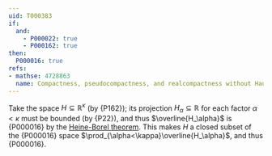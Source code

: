 ```yaml
---
uid: T000383
if:
  and:
    - P000022: true
    - P000162: true
then:
  P000016: true
refs:
- mathse: 4728863
  name: Compactness, pseudocompactness, and realcompactness without Hausdorff
---
```


Take the space $H\subseteq \mathbb R^\kappa$ (by {P162}); its projection $H_\alpha\subseteq\mathbb R$
for each factor $\alpha<\kappa$ must be bounded (by {P22}), and thus $\overline{H_\alpha}$ is {P000016}
by the [Heine-Borel theorem](https://en.wikipedia.org/wiki/Heine%E2%80%93Borel_theorem). This makes $H$
a closed subset of the {P000016} space $\prod_{\alpha<\kappa}\overline{H_\alpha}$, and thus {P000016}.
